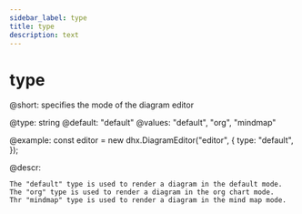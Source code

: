 ```yaml
---
sidebar_label: type
title: type
description: text
---
```


# type

@short:
specifies the mode of the diagram editor

@type: string
@default: "default"
@values: "default", "org", "mindmap"

@example:
const editor = new dhx.DiagramEditor("editor", {
    type: "default",
});

@descr:

```todo
The "default" type is used to render a diagram in the default mode.
The "org" type is used to render a diagram in the org chart mode.
Thr "mindmap" type is used to render a diagram in the mind map mode.
```
